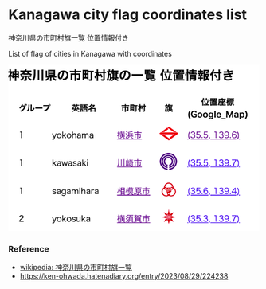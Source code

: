 Kanagawa city flag coordinates list
===============

神奈川県の市町村旗一覧  位置情報付き


List of flag of cities in Kanagawa with coordinates

![kanagawa city flag list](https://github.com/ohwada/World_Countries/blob/main/japan_municipaliy/kanagawa/kanagawa_city_flag_coordinates_list/screendhots/kanagawa_city_flag_coordinates_list.png)

### Reference

- [wikipedia: 神奈川県の市町村旗一覧](https://ja.wikipedia.org/wiki/%E7%A5%9E%E5%A5%88%E5%B7%9D%E7%9C%8C%E3%81%AE%E5%B8%82%E7%94%BA%E6%9D%91%E6%97%97%E4%B8%80%E8%A6%A7)
- https://ken-ohwada.hatenadiary.org/entry/2023/08/29/224238
